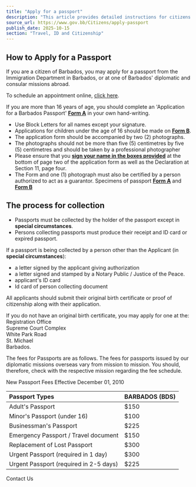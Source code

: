 ```yaml
---
title: "Apply for a passport"
description: "This article provides detailed instructions for citizens of Barbados on how to apply for a passport, including requirements, application forms, collection procedures, and fee schedules."
source_url: https://www.gov.bb/Citizens/apply-passport
publish_date: 2025-10-15
section: "Travel, ID and Citizenship"
---
```


## How to Apply for a Passport

If you are a citizen of Barbados, you may apply for a passport from the Immigration Department in Barbados, or at one of Barbados' diplomatic and consular missions abroad.

To schedule an appointment online, [click here](http://www.immigration.gov.bb/).

If you are more than 16 years of age, you should complete an 'Application for a Barbados Passport' [**Form A**](http://www.immigration.gov.bb/documents/Form%20A.pdf) in your own hand-writing.

*   Use Block Letters for all names except your signature.
*   Applications for children under the age of 16 should be made on [**Form B**](http://www.immigration.gov.bb/documents/Form%20B.pdf).
*   The application form should be accompanied by two (2) photographs.
*   The photographs should not be more than five (5) centimetres by five (5) centimetres and should be taken by a professional photographer
*   Please ensure that you [**sign your name in the boxes provided**](http://www.immigration.gov.bb/documents/signature.pdf#Signature) at the bottom of page two of the application form as well as the Declaration at Section 11, page four.
*   The Form and one (1) photograph must also be certified by a person authorized to act as a guarantor. Specimens of passport [**Form A**](http://www.immigration.gov.bb/documents/formA_Specimen.pdf) and [**Form B**](http://www.immigration.gov.bb/documents/formB_Specimen.pdf)

## The process for collection

*   Passports must be collected by the holder of the passport except in **special circumstances**.
*   Persons collecting passports must produce their receipt and ID card or expired passport.

If a passport is being collected by a person other than the Applicant (in **special circumstances**):

*   a letter signed by the applicant giving authorization
*   a letter signed and stamped by a Notary Public / Justice of the Peace.
*   applicant's ID card
*   Id card of person collecting document

All applicants should submit their original birth certificate or proof of citizenship along with their application.

If you do not have an original birth certificate, you may apply for one at the:
Registration Office  
Supreme Court Complex  
White Park Road  
St. Michael  
Barbados.

The fees for Passports are as follows. The fees for passports issued by our diplomatic missions overseas vary from mission to mission. You should, therefore, check with the respective mission regarding the fee schedule.

New Passport Fees Effective December 01, 2010

| Passport Types                        | BARBADOS (BDS) |
| :------------------------------------ | :------------- |
| Adult's Passport                      | $150           |
| Minor's Passport (under 16)           | $100           |
| Businessman's Passport                | $225           |
| Emergency Passport / Travel document  | $150           |
| Replacement of Lost Passport          | $300           |
| Urgent Passport (required in 1 day)   | $300           |
| Urgent Passport (required in 2-5 days)| $225           |

Contact Us
```
